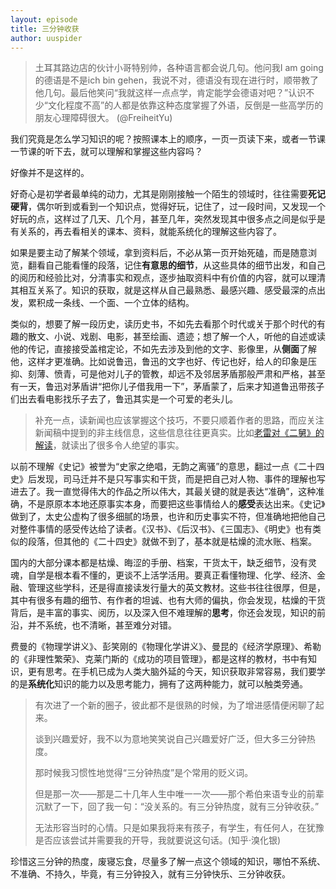 ```yaml
---
layout: episode
title: 三分钟收获
author: uuspider
---
```

>土耳其路边店的伙计小哥特别帅，各种语言都会说几句。他问我I am going的德语是不是ich bin gehen，我说不对，德语没有现在进行时，顺带教了他几句。最后他笑问“我就这样一点点学，肯定能学会德语对吧？”认识不少“文化程度不高”的人都是依靠这种态度掌握了外语，反倒是一些高学历的朋友心理障碍很大。 (@FreiheitYu)

我们究竟是怎么学习知识的呢？按照课本上的顺序，一页一页读下来，或者一节课一节课的听下去，就可以理解和掌握这些内容吗？

好像并不是这样的。

好奇心是初学者最单纯的动力，尤其是刚刚接触一个陌生的领域时，往往需要**死记硬背**，偶尔听到或看到一个知识点，觉得好玩，记住了，过一段时间，又发现一个好玩的点，这样过了几天、几个月，甚至几年，突然发现其中很多点之间是似乎是有关系的，再去看相关的课本、资料，就能系统化的理解这些内容了。

如果是要主动了解某个领域，拿到资料后，不必从第一页开始死磕，而是随意浏览，翻看自己能看懂的段落，记住**有意思的细节**，从这些具体的细节出发，和自己的阅历和经验比对，分清事实和观点，逐步抽取资料中有价值的内容，就可以理清其相互关系了。知识的获取，就是这样从自己最熟悉、最感兴趣、感受最深的点出发，累积成一条线、一个面、一个立体的结构。

类似的，想要了解一段历史，读历史书，不如先去看那个时代或关于那个时代的有趣的散文、小说、戏剧、电影，甚至绘画、遗迹；想了解一个人，听他的自述或读他的传记，直接接受盖棺定论，不如先去涉及到他的文字、影像里，从**侧面**了解他，这样才更准确。比如说鲁迅，鲁迅的文字也好、传记也好，给人的印象是压抑、刻薄、愤青，可是他对儿子的管教，却远不及邻居茅盾那般严肃和严格，甚至有一天，鲁迅对茅盾讲“把你儿子借我用一下”，茅盾蒙了，后来才知道鲁迅带孩子们出去看电影找乐子去了，鲁迅其实是一个可爱的老头儿。

>补充一点，读新闻也应该掌握这个技巧，不要只顺着作者的思路，而应关注新闻稿中提到的非主线信息，这些信息往往更真实。比如[老雷对《二舅》的解读][ref01]，就读出了很多令人绝望的事实。

以前不理解《史记》被誉为“史家之绝唱，无韵之离骚”的意思，翻过一点《二十四史》后发现，司马迁并不是只写事实和干货，而是把自己对人物、事件的理解也写进去了。我一直觉得伟大的作品之所以伟大，其最关键的就是表达“准确”，这种准确，不是原原本本地还原事实本身，而要把这些事情给人的**感受**表达出来。《史记》做到了，太史公虚构了很多细腻的场景，也许和历史事实不符，但准确地把他自己对整件事情的感受传达给了读者。《汉书》、《后汉书》、《三国志》、《明史》也有类似的段落，但其他的《二十四史》就做不到了，基本就是枯燥的流水账、档案。

国内的大部分课本都是枯燥、晦涩的手册、档案，干货太干，缺乏细节，没有灵魂，自学是根本看不懂的，更谈不上活学活用。要真正看懂物理、化学、经济、金融、管理这些学科，还是得直接读发行量大的英文教材。这些书往往很厚，但是，其中有很多有趣的细节、有作者的坦诚、也有大师的偏执，你会发现，枯燥的干货背后，是丰富的事实、阅历，以及深入但不难理解的**思考**，你还会发现，知识的前沿，并不系统，也不清晰，甚至难分对错。

费曼的《物理学讲义》、彭笑刚的《物理化学讲义》、曼昆的《经济学原理》、希勒的《非理性繁荣》、克莱门斯的《成功的项目管理》，都是这样的教材，书中有知识，更有思考。在手机已成为人类大脑外延的今天，知识获取非常容易，我们要学的是**系统化**知识的能力以及思考能力，拥有了这两种能力，就可以触类旁通。

>有次进了一个新的圈子，彼此都不是很熟的时候，为了增进感情便闲聊了起来。
>
>谈到兴趣爱好，我不以为意地笑笑说自己兴趣爱好广泛，但大多三分钟热度。
>
>那时候我习惯性地觉得“三分钟热度”是个常用的贬义词。
>
>但是那一次——那是二十几年人生中唯一一次——那个希伯来语专业的前辈沉默了一下，回了我一句：“没关系的。有三分钟热度，就有三分钟收获。”
>
>无法形容当时的心情。只是如果我将来有孩子，有学生，有任何人，在犹豫是否应该尝试并需要我的开导，我就要说这句话。(知乎·溴化银)

珍惜这三分钟的热度，废寝忘食，尽量多了解一点这个领域的知识，哪怕不系统、不准确、不持久，毕竟，有三分钟投入，就有三分钟快乐、三分钟收获。

[ref01]:https://www.youtube.com/watch?v=IZ2WgERJ_IY
